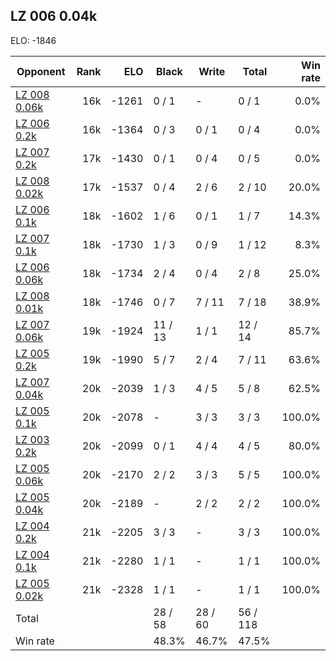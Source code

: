 ## LZ 006 0.04k ##

ELO: -1846

Opponent | Rank | ELO | Black | Write | Total | Win rate
---------|-----:|----:|-------|-------|-------|-------:
[LZ 008 0.06k](LZ%20008%200.06k.md) | 16k | -1261 | 0 / 1 | - | 0 / 1 | 0.0%
[LZ 006 0.2k](LZ%20006%200.2k.md) | 16k | -1364 | 0 / 3 | 0 / 1 | 0 / 4 | 0.0%
[LZ 007 0.2k](LZ%20007%200.2k.md) | 17k | -1430 | 0 / 1 | 0 / 4 | 0 / 5 | 0.0%
[LZ 008 0.02k](LZ%20008%200.02k.md) | 17k | -1537 | 0 / 4 | 2 / 6 | 2 / 10 | 20.0%
[LZ 006 0.1k](LZ%20006%200.1k.md) | 18k | -1602 | 1 / 6 | 0 / 1 | 1 / 7 | 14.3%
[LZ 007 0.1k](LZ%20007%200.1k.md) | 18k | -1730 | 1 / 3 | 0 / 9 | 1 / 12 | 8.3%
[LZ 006 0.06k](LZ%20006%200.06k.md) | 18k | -1734 | 2 / 4 | 0 / 4 | 2 / 8 | 25.0%
[LZ 008 0.01k](LZ%20008%200.01k.md) | 18k | -1746 | 0 / 7 | 7 / 11 | 7 / 18 | 38.9%
[LZ 007 0.06k](LZ%20007%200.06k.md) | 19k | -1924 | 11 / 13 | 1 / 1 | 12 / 14 | 85.7%
[LZ 005 0.2k](LZ%20005%200.2k.md) | 19k | -1990 | 5 / 7 | 2 / 4 | 7 / 11 | 63.6%
[LZ 007 0.04k](LZ%20007%200.04k.md) | 20k | -2039 | 1 / 3 | 4 / 5 | 5 / 8 | 62.5%
[LZ 005 0.1k](LZ%20005%200.1k.md) | 20k | -2078 | - | 3 / 3 | 3 / 3 | 100.0%
[LZ 003 0.2k](LZ%20003%200.2k.md) | 20k | -2099 | 0 / 1 | 4 / 4 | 4 / 5 | 80.0%
[LZ 005 0.06k](LZ%20005%200.06k.md) | 20k | -2170 | 2 / 2 | 3 / 3 | 5 / 5 | 100.0%
[LZ 005 0.04k](LZ%20005%200.04k.md) | 20k | -2189 | - | 2 / 2 | 2 / 2 | 100.0%
[LZ 004 0.2k](LZ%20004%200.2k.md) | 21k | -2205 | 3 / 3 | - | 3 / 3 | 100.0%
[LZ 004 0.1k](LZ%20004%200.1k.md) | 21k | -2280 | 1 / 1 | - | 1 / 1 | 100.0%
[LZ 005 0.02k](LZ%20005%200.02k.md) | 21k | -2328 | 1 / 1 | - | 1 / 1 | 100.0%
Total | | | 28 / 58 | 28 / 60 | 56 / 118 | 
Win rate| | | 48.3% | 46.7% | 47.5% | 
